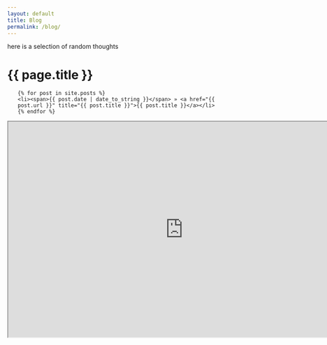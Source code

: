 ```yaml
---
layout: default
title: Blog
permalink: /blog/
---
```


here is a selection of random thoughts

# {{ page.title }}

<ul class="posts">

	{% for post in site.posts %}
	<li><span>{{ post.date | date_to_string }}</span> » <a href="{{ post.url }}" title="{{ post.title }}">{{ post.title }}</a></li>
	{% endfor %}
</ul>


<iframe src="https://www.google.com/maps/d/embed?mid=1witWPze5PWBg_l37o1TfOymWuv_S6js8" width="800" height="494"></iframe>